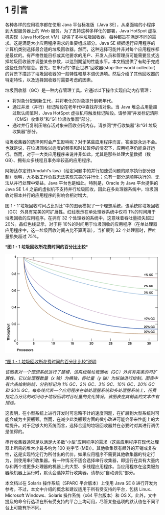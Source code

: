 #  1 引言

各种各样的应用程序都在使用 Java 平台标准版（Java SE），从桌面端的小程序到大型服务器上的 Web 服务。为了支持这种多样化的部署，Java HotSpot 虚拟机实现（Java HotSpot VM）提供了多种垃圾回收器，每种都旨在满足不同的需求。这是满足大小应用程序需求的重要组成部分。Java SE 根据运行应用程序的计算机类别选择最合适的垃圾回收器。然而，这种选择可能并非对每个应用程序都是最优的。有严格性能目标或其他要求的用户、开发人员和管理员可能需要显式选择垃圾回收器并调整某些参数，以达到期望的性能水平。本文档提供了有助于完成这些任务的信息。首先，在串行的“停止世界”回收器(stop-the-world collector)的背景下描述了垃圾回收器的一般特性和基本调优选项。然后介绍了其他回收器的特定特性，以及选择回收器时需要考虑的因素。

垃圾回收器（GC）是一种内存管理工具。它通过以下操作实现自动内存管理：

- 将对象分配到新生代，并将老化的对象提升到老年代。
- 通过并发（并行）标记阶段在老年代中查找存活对象。当 Java 堆总占用量超过默认阈值时，Java HotSpot 虚拟机将触发标记阶段。请参阅“并发标记清除（CMS）收集器”和“G1 垃圾收集器”部分。
- 通过并行复制压缩存活对象来回收空闲内存。请参阅“并行收集器”和“G1 垃圾收集器”部分。

垃圾收集器的选择何时会产生影响呢？对于某些应用程序而言，答案是永远不会。也就是说，在垃圾回收以适度的频率和时长暂停的情况下，应用程序仍能良好运行。然而，对于一大类应用程序来说并非如此，尤其是那些处理大量数据（数 GB）、拥有众多线程且事务率较高的应用程序。

阿姆达尔定律(Amdahl's law)（给定问题中的并行加速受问题的顺序执行部分限制）表明，大多数工作负载无法实现完美的并行化；总有一部分是顺序执行的，无法从并行处理中受益。Java 平台也是如此。特别是，Oracle 为 Java 平台提供的 Java SE 1.4 之前的虚拟机不支持并行垃圾回收，因此在多处理器系统中，垃圾回收对原本并行的应用程序的影响会相对增大。

图 1 - 1“垃圾回收时间占比对比”中的图表模拟了一个理想系统，该系统除垃圾回收（GC）外具有完美的可扩展性。红线表示在单处理器系统中仅将 1%的时间用于垃圾回收的应用程序。在拥有 32 个处理器的系统中，这意味着吞吐量损失超过 20%。品红色线显示，对于将 10%的时间用于垃圾回收的应用程序（在单处理器应用程序中，这一垃圾回收时间占比不算离谱），当扩展到 32 个处理器时，吞吐量损失超过 75%。

***图 1 - 1 垃圾回收所花费时间的百分比比较\***

![Description of Figure 1-1 follows](./assets/README/jsgct_dt_005_gph_pc_vs_tp.png)

[“图 1 - 1 垃圾回收所花费时间的百分比比较”说明](https://docs.oracle.com/javase/8/docs/technotes/guides/vm/gctuning/img_text/jsgct_dt_005_gph_pc_vs_tp.html)

*该图表对一个理想系统进行了建模，该系统除垃圾回收（GC）外具有完美的可扩展性。它以处理器数量（x 轴）为横轴，吞吐量（y 轴）为纵轴进行绘制。图表中有六条绘制的线，分别标记为 1% GC、2% GC、3% GC、10% GC、20% GC 和 30% GC。每条线代表一个应用程序在单处理器系统和多处理器系统上，花费指定百分比的时间用于垃圾回收时吞吐量的变化情况。该图表在其前面的文本中有描述。*

这表明，在小型系统上进行开发时可忽略不计的速度问题，在扩展到大型系统时可能会成为主要瓶颈。然而，在减少此类瓶颈方面的微小改进可能会带来性能上的大幅提升。对于足够大的系统而言，选择合适的垃圾回收器并在必要时对其进行调优是值得的。

串行收集器通常足以满足大多数“小型”应用程序的需求（这些应用程序在现代处理器上所需的堆大小最多约为 100 兆字节 (MB)）。其他收集器有额外的开销或复杂性，这是实现特定行为所付出的代价。如果应用程序不需要其他收集器的特定行为，则使用串行收集器。有一种情况不适合选择串行收集器，即运行在具有大量内存和两个或更多处理器的机器上的大型、多线程应用程序。当应用程序在这类服务器级机器上运行时，默认会选择并行收集器。请参阅“自动调优”部分。

本文档以在 Solaris 操作系统（SPARC 平台版本）上使用 Java SE 8 进行开发为参考。不过，本文中介绍的概念和建议适用于所有受支持的平台，包括 Linux、Microsoft Windows、Solaris 操作系统（x64 平台版本）和 OS X。此外，文中提及的命令行选项在所有受支持的平台上均可用，尽管某些选项的默认值在不同平台上可能有所不同。